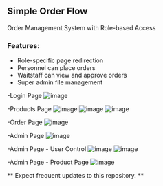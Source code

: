 ## Simple Order Flow

Order Management System with Role-based Access

### Features:
- Role-specific page redirection
- Personnel can place orders
- Waitstaff can view and approve orders
- Super admin file management


-Login Page
![image](https://github.com/cngzhn06/Simple-Order-Flow--ReactJS-NodeJS/assets/95685025/f8469b5a-7442-4a76-9110-fb71d262a0b3)

-Products Page
![image](https://github.com/cngzhn06/Simple-Order-Flow--ReactJS-NodeJS/assets/95685025/dbe5bcfb-04bf-49d9-ad4a-f94fbb8a85a0)
![image](https://github.com/cngzhn06/Simple-Order-Flow--ReactJS-NodeJS/assets/95685025/1e6c4f48-0de5-4681-8271-100a2e8ce3c0)
![image](https://github.com/cngzhn06/Simple-Order-Flow--ReactJS-NodeJS/assets/95685025/4f3b9b3d-0f92-4fd6-98cc-6085a487d89c)

-Order Page
![image](https://github.com/cngzhn06/Simple-Order-Flow--ReactJS-NodeJS/assets/95685025/b1323111-3deb-48a8-9322-5dfc8ac37e24)

-Admin Page
![image](https://github.com/cngzhn06/Simple-Order-Flow--ReactJS-NodeJS/assets/95685025/08933918-9ab4-47c2-a073-7397e4b36321)

-Admin Page - User Control
![image](https://github.com/cngzhn06/Simple-Order-Flow--ReactJS-NodeJS/assets/95685025/f0f8105d-f94d-4838-9efe-a5599f8025b0)
![image](https://github.com/cngzhn06/Simple-Order-Flow--ReactJS-NodeJS/assets/95685025/5046a2aa-0c39-41b6-9897-6b03171d79c7)

-Admin Page - Product Page
![image](https://github.com/cngzhn06/Simple-Order-Flow--ReactJS-NodeJS/assets/95685025/487912fc-bd1e-4866-ae5c-dec05d653c40)




** Expect frequent updates to this repository. **

